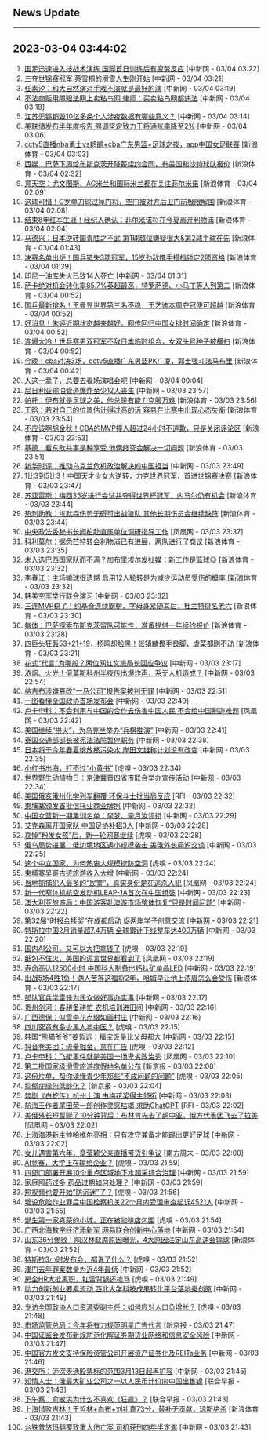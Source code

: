 ## News Update
---
2023-03-04 03:44:02
---
1. <a target="_blank" href="http://www.chinanews.com//ty/2023/03-04/9964986.shtml">国足迅速进入技战术演练 国脚首日训练后有疲劳反应</a> [中新网 - 03/04 03:22]
2. <a target="_blank" href="http://www.chinanews.com//ty/2023/03-04/9964985.shtml">三夺世锦赛冠军 蔡雪桐的滑雪人生刚开始</a> [中新网 - 03/04 03:21]
3. <a target="_blank" href="http://www.chinanews.com//cul/2023/03-04/9964984.shtml">任素汐：和大自然演对手戏不演就是最好的演</a> [中新网 - 03/04 03:19]
4. <a target="_blank" href="http://www.chinanews.com//sh/2023/03-04/9964983.shtml">不法商贩用障眼法网上卖粘鸟网 律师：买卖粘鸟网都违法</a> [中新网 - 03/04 03:18]
5. <a target="_blank" href="http://www.chinanews.com//sh/2023/03-04/9964982.shtml">江苏无锡销毁10亿多条个人涉疫数据有哪些意义？</a> [中新网 - 03/04 03:14]
6. <a target="_blank" href="http://www.chinanews.com//gj/2023/03-04/9964980.shtml">美联储发布半年度报告 强调坚定致力于将通胀率降至2%</a> [中新网 - 03/04 03:06]
7. <a target="_blank" href="https://k.sina.cn/article_1685707867_6479dc5b00101a3gz.html?from=sports&subch=cba">cctv5直播nba勇士vs鹈鹕+cba广东男篮+足球之夜，app中国女足联赛</a> [新浪体育 - 03/04 03:03]
8. <a target="_blank" href="https://k.sina.cn/article_2018499075_784fda0302001ly90.html?from=sports&subch=osport">西媒：巴萨下周给布斯克茨开降薪续约合同，有美国和沙特球队报价</a> [新浪体育 - 03/04 02:32]
9. <a target="_blank" href="https://k.sina.cn/article_2018499075_784fda0302001ly8s.html?from=sports&subch=osport">意天空：尤文图斯、AC米兰和国际米兰都在关注菲尔米诺</a> [新浪体育 - 03/04 02:09]
10. <a target="_blank" href="https://k.sina.cn/article_2018499075_784fda0302001ly8v.html?from=sports&subch=osport">这球可惜！C罗单刀球过掉门将，空门被对方后卫门前极限解围</a> [新浪体育 - 03/04 02:08]
11. <a target="_blank" href="https://k.sina.cn/article_2018499075_784fda0302001ly8r.html?from=sports&subch=osport">结束8年红军生涯！经纪人确认：菲尔米诺将在今夏离开利物浦</a> [新浪体育 - 03/04 02:04]
12. <a target="_blank" href="https://k.sina.cn/article_2018499075_784fda0302001ly8m.html?from=sports&subch=osport">马德兴：日本逆转国青胜之不武 第1球越位嫌疑很大&第2球手球在先</a> [新浪体育 - 03/04 01:43]
13. <a target="_blank" href="https://k.sina.cn/article_3181157500_bd9c9c7c00101msyq.html?from=sports&subch=pingpang">决赛名单出炉！国乒错失3项冠军，15岁劲敌携手搭档锁定2项资格</a> [新浪体育 - 03/04 01:39]
14. <a target="_blank" href="http://www.chinanews.com//gj/2023/03-04/9964979.shtml">印尼一油库失火已致14人死亡</a> [中新网 - 03/04 01:31]
15. <a target="_blank" href="https://k.sina.cn/article_2018499075_784fda0302001ly8e.html?from=sports&subch=osport">萨卡绝对机会转化率85.7%英超最高，特罗萨德、小马丁等人列第二</a> [新浪体育 - 03/04 00:52]
16. <a target="_blank" href="https://k.sina.cn/article_3181157500_mbd9c9c7c00101msyk.html?from=sports&subch=pingpang">国乒最新排名！王曼昱世界第三名不稳，王艺迪本周夺冠便可超越</a> [新浪体育 - 03/04 00:52]
17. <a target="_blank" href="https://k.sina.cn/article_3181157500_mbd9c9c7c00101msyj.html?from=sports&subch=vollyball">好消息！朱婷近期状态越来越好，网传回归中国女排时间确定</a> [新浪体育 - 03/04 00:52]
18. <a target="_blank" href="https://k.sina.cn/article_3181157500_mbd9c9c7c00101msyg.html?from=sports&subch=pingpang">连爆大冷！世乒赛男双冠军不敌日本临时组合，女双头号种子被横扫</a> [新浪体育 - 03/04 00:52]
19. <a target="_blank" href="https://k.sina.cn/article_1685707867_6479dc5b00101a3hj.html?from=sports&subch=cba">今晚！cba对决3场，cctv5直播广东男篮PK广厦，郭士强斗法马布里</a> [新浪体育 - 03/04 00:42]
20. <a target="_blank" href="http://www.chinanews.com//cul/2023/03-04/9964975.shtml">人这一辈子，总要去看场演唱会吧</a> [中新网 - 03/04 00:04]
21. <a target="_blank" href="http://www.chinanews.com//gj/2023/03-03/9964974.shtml">尼日利亚输油管道爆炸至少12人丧生</a> [中新网 - 03/03 23:57]
22. <a target="_blank" href="https://k.sina.cn/article_2018499075_784fda0302001ly7t.html?from=sports&subch=osport">帕托：伊布就是足球之美，他总是有能力克服万难</a> [新浪体育 - 03/03 23:56]
23. <a target="_blank" href="https://k.sina.cn/article_2018499075_784fda0302001ly7s.html?from=sports&subch=osport">王晗：若对自己的位置估计得过高的话 容易在比赛中出现心态失衡</a> [新浪体育 - 03/03 23:54]
24. <a target="_blank" href="https://k.sina.cn/article_6343937101_17a20cc4d027013bkt.html?from=sports&subch=osport">不应该啊胡金秋！CBA的MVP撞人超过24小时不道歉，只是关闭评论区</a> [新浪体育 - 03/03 23:53]
25. <a target="_blank" href="https://k.sina.cn/article_2018499075_784fda0302001ly7r.html?from=sports&subch=osport">基德：看东欧共事是种享受 他俩终究会解决一切问题</a> [新浪体育 - 03/03 23:51]
26. <a target="_blank" href="http://www.chinanews.com//gn/2023/03-03/9964969.shtml">新华时评：推动乌克兰危机政治解决的中国担当</a> [中新网 - 03/03 23:49]
27. <a target="_blank" href="https://k.sina.cn/article_1718785715_667296b3001012lnl.html?from=sports&subch=billiardball">1比3到5比3！中国天才少女大逆转，力克世界冠军，首进世锦赛决赛</a> [新浪体育 - 03/03 23:47]
28. <a target="_blank" href="https://k.sina.cn/article_2018499075_784fda0302001ly7m.html?from=sports&subch=osport">苏亚雷斯：梅西35岁进行尝试并夺得世界杯冠军，内马尔仍有机会</a> [新浪体育 - 03/03 23:44]
29. <a target="_blank" href="https://k.sina.cn/article_2018499075_784fda0302001ly7o.html?from=sports&subch=osport">热刺助教：埃默森伤势无碍可出战狼队 其他长期伤员会继续缺阵</a> [新浪体育 - 03/03 23:44]
30. <a target="_blank" href="https://news.ifeng.com/c/8NrZV06Vsmf">中央政法委秘书长訚柏赴直属单位调研指导工作</a> [凤凰网 - 03/03 23:37]
31. <a target="_blank" href="https://k.sina.cn/article_2018499075_784fda0302001ly7e.html?from=sports&subch=osport">科利莫尔：据悉芒特转会利物浦已有进展，两队进行了商议</a> [新浪体育 - 03/03 23:35]
32. <a target="_blank" href="https://k.sina.cn/article_2018499075_784fda0302001ly7c.html?from=sports&subch=osport">未入选巴西国家队而不满？加布里埃尔发社媒：新工作是篮球😉</a> [新浪体育 - 03/03 23:32]
33. <a target="_blank" href="https://k.sina.cn/article_2018499075_784fda0302001ly7d.html?from=sports&subch=osport">李春江：主场输球很遗憾 启用12人轮转是为减少运动员受伤的概率</a> [新浪体育 - 03/03 23:32]
34. <a target="_blank" href="http://www.chinanews.com//gj/2023/03-03/9964961.shtml">韩美空军举行联合演习</a> [中新网 - 03/03 23:32]
35. <a target="_blank" href="https://k.sina.cn/article_5887996859_15ef3b3bb001010svj.html?from=sports&subch=nba">三连MVP稳了！约基奇连续霸榜，字母哥紧随其后，杜兰特排名老六</a> [新浪体育 - 03/03 23:30]
36. <a target="_blank" href="https://k.sina.cn/article_2018499075_784fda0302001ly7a.html?from=sports&subch=osport">每体：巴萨探索布斯克茨留队可能性，准备提供一年续约报价</a> [新浪体育 - 03/03 23:28]
37. <a target="_blank" href="https://k.sina.cn/article_6343937101_17a20cc4d001013bke.html?from=sports&subch=cba">四巨头狂轰53+21+19，杨鸣却脸黑！张镇麟畏手畏脚，虐菜都刷不动</a> [新浪体育 - 03/03 23:21]
38. <a target="_blank" href="http://www.chinanews.com//gn/shipin/cns-d/2023/03-03/news952860.shtml">花式“代言”为哪般？两位网红文旅局长回应争议</a> [中新网 - 03/03 23:17]
39. <a target="_blank" href="http://www.chinanews.com//gj/2023/03-03/9964956.shtml">浓烟、火光！俄莫斯科州半夜传出爆炸声，系无人机造成？</a> [中新网 - 03/03 22:54]
40. <a target="_blank" href="http://www.chinanews.com//gj/2023/03-03/9964898.shtml">纳吉布涉嫌篡改“一马公司”报告案被判无罪</a> [中新网 - 03/03 22:51]
41. <a target="_blank" href="http://www.chinanews.com//gn/2023/03-03/9964954.shtml">一图看懂全国政协首场发布会</a> [中新网 - 03/03 22:49]
42. <a target="_blank" href="https://news.ifeng.com/c/8NrVfP0hI6O">卢卡申科：不会利用与中国的合作去伤害中国人民 不会给中国制造难题</a> [凤凰网 - 03/03 22:42]
43. <a target="_blank" href="http://www.chinanews.com//gj/2023/03-03/9964952.shtml">美国继续“拱火”，为乌克兰举办“兵棋推演”</a> [中新网 - 03/03 22:41]
44. <a target="_blank" href="http://www.chinanews.com//gj/2023/03-03/9964912.shtml">泰国交通部部长被宪法法院暂停职务</a> [中新网 - 03/03 22:38]
45. <a target="_blank" href="http://www.chinanews.com//gj/2023/03-03/9964931.shtml">日本将于今年春夏排放核污染水 岸田文雄称计划没有改变</a> [中新网 - 03/03 22:35]
46. <a target="_blank" href="https://www.huxiu.com/article/810611.html">小红书出海，打不过“小黄书”</a> [虎嗅 - 03/03 22:34]
47. <a target="_blank" href="http://www.chinanews.com//gn/shipin/cns-d/2023/03-03/news952857.shtml">世界野生动植物日：京津冀晋四省市联合举办宣传活动</a> [中新网 - 03/03 22:34]
48. <a target="_blank" href="https://www.rfi.fr/cn/%E8%B4%A2%E7%BB%8F%E5%BF%AB%E8%AE%AF/20230303-%E7%BE%8E%E4%B8%AD%E7%BB%8F%E6%B5%8E%E7%BB%B4%E6%8C%81%E9%9F%A7%E6%80%A7-%E6%AC%A7%E8%82%A1%E6%94%B6%E9%AB%98">美国俄亥俄州化学列车翻覆  环保斗士批当局反应</a> [RFI - 03/03 22:32]
49. <a target="_blank" href="http://www.chinanews.com//gj/2023/03-03/9964896.shtml">柬埔寨颁发首批信托业商业牌照</a> [中新网 - 03/03 22:32]
50. <a target="_blank" href="http://www.chinanews.com//ty/2023/03-03/9964944.shtml">中国女篮新一期集训名单：李梦、李月汝领衔</a> [中新网 - 03/03 22:29]
51. <a target="_blank" href="http://www.chinanews.com//ty/2023/03-03/9964947.shtml">艾克森离开国家队 中国足协补招3人</a> [中新网 - 03/03 22:28]
52. <a target="_blank" href="https://www.huxiu.com/article/810907.html">哀悼“粉发女孩”后，新一轮网暴继续</a> [虎嗅 - 03/03 22:28]
53. <a target="_blank" href="http://www.chinanews.com//gj/2023/03-03/9964932.shtml">俄乌局势进展：俄边境地区遇小规模袭击 美俄外长简短交谈</a> [中新网 - 03/03 22:25]
54. <a target="_blank" href="https://www.huxiu.com/article/810821.html">这个中立国家，为何热衷大规模挖防空洞</a> [虎嗅 - 03/03 22:24]
55. <a target="_blank" href="http://www.chinanews.com//gj/2023/03-03/9964933.shtml">柬埔寨吴哥古迹旅游收入大增</a> [中新网 - 03/03 22:24]
56. <a target="_blank" href="https://news.ifeng.com/c/8NrTaobxgzW">当地抓捕犯人最多的“民警”，真实身份是在逃杀人犯</a> [凤凰网 - 03/03 22:24]
57. <a target="_blank" href="http://www.chinanews.com//cj/2023/03-03/9964934.shtml">新一代窄体机航空发动机LEAP-1A首次在中国组装</a> [中新网 - 03/03 22:23]
58. <a target="_blank" href="http://www.chinanews.com//gn/2023/03-03/9964935.shtml">澳大利亚旅游局：中国游客赴澳游市场整体恢复“只是时间问题”</a> [中新网 - 03/03 22:22]
59. <a target="_blank" href="http://www.chinanews.com//gn/2023/03-03/9964940.shtml">第32届“时报金犊奖”在成都启动 促两岸学子创意交流</a> [中新网 - 03/03 22:21]
60. <a target="_blank" href="http://www.chinanews.com//cj/2023/03-03/9964938.shtml">特斯拉中国2月销量超7.4万辆 全球累计下线整车达400万辆</a> [中新网 - 03/03 22:20]
61. <a target="_blank" href="https://www.huxiu.com/article/810434.html">国内AI公司，又可以大把拿钱了</a> [虎嗅 - 03/03 22:19]
62. <a target="_blank" href="https://news.ifeng.com/c/8NrT1N3lRWN">纸包不住火，美国的谎言世界都看到了</a> [凤凰网 - 03/03 22:19]
63. <a target="_blank" href="http://www.chinanews.com//gn/2023/03-03/9964942.shtml">寿命高达12500小时 中国科大制备出钙钛矿单晶LED</a> [中新网 - 03/03 22:19]
64. <a target="_blank" href="https://k.sina.cn/article_5887996859_15ef3b3bb001010ssy.html?from=sports&subch=nba">出战5场4胜1负！湖人苦等这福将2年，哈姆早让他上浓眉怎么会受伤</a> [新浪体育 - 03/03 22:17]
65. <a target="_blank" href="http://www.chinanews.com//tp/2023/03-03/9964919.shtml">部队官兵学雷锋为民众做好事办实事</a> [中新网 - 03/03 22:17]
66. <a target="_blank" href="http://www.chinanews.com//sh/shipin/cns-d/2023/03-03/news952854.shtml">贵州剑河：春耕备耕忙 农机培训进田间</a> [中新网 - 03/03 22:16]
67. <a target="_blank" href="http://www.chinanews.com//tp/2023/03-03/9964917.shtml">广西德保：似雪李花点缀如画村庄</a> [中新网 - 03/03 22:16]
68. <a target="_blank" href="https://www.huxiu.com/article/810870.html">四川究竟有多少黑人老中医？</a> [虎嗅 - 03/03 22:15]
69. <a target="_blank" href="http://www.chinanews.com//gj/shipin/cns-d/2023/03-03/news952850.shtml">韩国“熊猫爷爷”姜哲远：福宝饭量比父母都大</a> [中新网 - 03/03 22:15]
70. <a target="_blank" href="https://www.huxiu.com/article/810772.html">抖音卷美团：流量掘金，意在广告</a> [虎嗅 - 03/03 22:12]
71. <a target="_blank" href="https://news.ifeng.com/c/8NrToN8Ucum">卢卡申科：飞艇事件就是美国一场卑劣政治秀</a> [凤凰网 - 03/03 22:10]
72. <a target="_blank" href="https://www.bjnews.com.cn/detail-167785136414768.html">第二批国家级滑雪旅游度假地名单公布</a> [新京报 - 03/03 22:08]
73. <a target="_blank" href="https://www.huxiu.com/article/810826.html">这份片单，帮你读懂青少年那些“不成问题的问题”</a> [虎嗅 - 03/03 22:05]
74. <a target="_blank" href="https://www.bjnews.com.cn/detail-167785139414769.html">抑郁症缘何低龄化？</a> [新京报 - 03/03 22:04]
75. <a target="_blank" href="http://www.chinanews.com//cul/2023/03-03/9964920.shtml">婺剧《白蛇传》杭州上演 由梅花奖得主领衔</a> [中新网 - 03/03 22:03]
76. <a target="_blank" href="https://www.rfi.fr/cn/%E5%9B%BD%E9%99%85%E6%8A%A5%E9%81%93/20230303-%E7%BE%8E%E5%9B%BD%E4%BF%84%E4%BA%A5%E4%BF%84%E5%B7%9E%E5%8C%96%E5%AD%A6%E5%88%97%E8%BD%A6%E7%BF%BB%E8%A6%86-%E7%8E%AF%E4%BF%9D%E6%96%97%E5%A3%AB%E6%89%B9%E5%BD%93%E5%B1%80%E5%8F%8D%E5%BA%94">航海王作者尾田荣一郎创作灵感枯竭 求助ChatGPT</a> [RFI - 03/03 22:02]
77. <a target="_blank" href="https://news.ifeng.com/c/8NrROlAvLZi">美俄外长短暂聊了10分钟背后：布林肯先去了趟中亚，俄方代表团飞去了拉美</a> [凤凰网 - 03/03 22:02]
78. <a target="_blank" href="http://www.chinanews.com//ty/2023/03-03/9964922.shtml">上海海港新主帅哈维尔亮相：只有攻守兼备才能踢出更好足球</a> [中新网 - 03/03 22:02]
79. <a target="_blank" href="http://www.infzm.com/contents/244650">女儿遇害第六年，章莹颖父亲直播带货引争议</a> [南方周末 - 03/03 22:00]
80. <a target="_blank" href="https://www.huxiu.com/article/810487.html">AI竞赛，大学正在输给企业？</a> [虎嗅 - 03/03 21:59]
81. <a target="_blank" href="http://www.chinanews.com//gn/2023/03-03/9964929.shtml">四部门部署开展10个重点区域地下水超采综合治理</a> [中新网 - 03/03 21:59]
82. <a target="_blank" href="http://www.chinanews.com//sh/shipin/cns/2023/03-03/news952848.shtml">家庭囤药过多 药品过期如何处理？</a> [中新网 - 03/03 21:59]
83. <a target="_blank" href="https://www.huxiu.com/article/810720.html">短视频也要开始“防沉迷”了？</a> [虎嗅 - 03/03 21:56]
84. <a target="_blank" href="http://www.chinanews.com//gn/2023/03-03/9964925.shtml">增设危险作业罪后中国检察机关22个月内受理审查起诉4521人</a> [中新网 - 03/03 21:55]
85. <a target="_blank" href="https://www.huxiu.com/article/810415.html">诞生第一家喜茶的小城，正在被咖啡店包围</a> [虎嗅 - 03/03 21:54]
86. <a target="_blank" href="http://www.chinanews.com//cj/2023/03-03/9964924.shtml">广西北海数字经济添新军 网易联合创新中心落地</a> [中新网 - 03/03 21:54]
87. <a target="_blank" href="https://k.sina.cn/article_7347732383_1b5f57f9f00100zkta.html?from=sports&subch=cba">山东36分惨败！陶汉林缺席原因曝光，4大原因注定山东高速会输球</a> [新浪体育 - 03/03 21:52]
88. <a target="_blank" href="https://www.huxiu.com/article/810587.html">特斯拉3小时发布会，都说了什么？</a> [虎嗅 - 03/03 21:52]
89. <a target="_blank" href="http://www.chinanews.com//dwq/2023/03-03/9964906.shtml">澳门去年罪案数量为近4年最低</a> [中新网 - 03/03 21:52]
90. <a target="_blank" href="https://www.huxiu.com/article/810645.html">房企HR大批离职，扛雷背锅还挨骂</a> [虎嗅 - 03/03 21:49]
91. <a target="_blank" href="http://www.chinanews.com//sh/2023/03-03/9964921.shtml">助力创新创业要素流动 西北大学科技成果转化平台落地秦创原</a> [中新网 - 03/03 21:49]
92. <a target="_blank" href="https://www.huxiu.com/article/810463.html">专访全国政协人口资源委副主任：如何应对人口负增长？</a> [虎嗅 - 03/03 21:48]
93. <a target="_blank" href="https://www.bjnews.com.cn/detail-167784920214706.html">市场监管总局：今年将有力规范明星广告代言</a> [新京报 - 03/03 21:47]
94. <a target="_blank" href="http://www.chinanews.com//cj/2023/03-03/9964913.shtml">中国证监会发布新规防范化解证券期货业网络和信息安全风险</a> [中新网 - 03/03 21:47]
95. <a target="_blank" href="http://www.chinanews.com//cj/2023/03-03/9964910.shtml">中国官方发文支持保险资管公司开展资产证券化及REITs业务</a> [中新网 - 03/03 21:46]
96. <a target="_blank" href="http://www.chinanews.com//cj/2023/03-03/9964908.shtml">港交所：沪深港通股票标的范围3月13日起再扩容</a> [中新网 - 03/03 21:45]
97. <a target="_blank" href="https://www.zaobao.com/realtime/china/story20230303-1368828">知情人士：俄最大矿业公司之一以人民币计价向中国出售镍</a> [联合早报 - 03/03 21:43]
98. <a target="_blank" href="https://www.zaobao.com/realtime/china/story20230303-1368982">下午察：俞敏洪为什么不喜欢《狂飙》？</a> [联合早报 - 03/03 21:43]
99. <a target="_blank" href="https://k.sina.cn/article_2195648472_82deefd80010189n5.html?from=sports&subch=cba">上海惜败吉林！王哲林+血布+刘礼嘉73分，替补无贡献，琼斯绝杀</a> [新浪体育 - 03/03 21:43]
100. <a target="_blank" href="http://www.chinanews.com//gn/2023/03-03/9964884.shtml">台铁普悠玛翻覆致重大伤亡案 司机获刑四年半定谳</a> [中新网 - 03/03 21:43]
